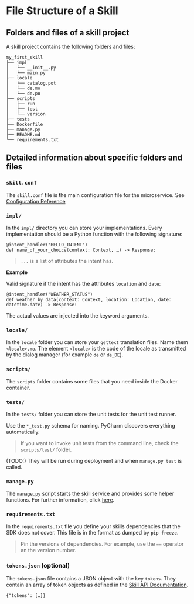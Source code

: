 # File Structure of a Skill

## Folders and files of a skill project

A skill project contains the following folders and files:

    my_first_skill
    ├── impl
    │   └── __init__.py
    │   └── main.py
    ├── locale
    │   └── catalog.pot
    │   └── de.mo
    │   └── de.po
    ├── scripts
    │   ├── run
    │   ├── test
    │   └── version
    ├── tests
    ├── Dockerfile
    ├── manage.py
    ├── README.md
    └── requirements.txt
     
## Detailed information about specific folders and files

### `skill.conf`
        
The `skill.conf` file is the main configuration file for the microservice. See [Configuration Reference](config.md)

### `impl/`

In the `impl/` directory you can store your implementations.
Every implementation should be a Python function with the following signature:

    @intent_handler("HELLO_INTENT")
    def name_of_your_choice(context: Context, …) -> Response:
    
> `...` is a list of attributes the intent has.

**Example**

Valid signature if the intent has the attributes `location` and `date`:

    @intent_handler("WEATHER_STATUS")
    def weather_by_data(context: Context, location: Location, date: datetime.date) -> Response:
    
The actual values are injected into the keyword arguments.

### `locale/`

In the `locale` folder you can store your `gettext` translation files.
Name them `<locale>.mo`.
The element `<locale>` is the code of the locale as transmitted by the dialog manager (for example `de` or `de_DE`).

### `scripts/` 

The `scripts` folder contains some files that you need inside the Docker container.

### `tests/`

In the `tests/` folder you can store the unit tests for the unit test runner.

Use the `*_test.py` schema for naming. PyCharm discovers everything automatically. 

>If you want to invoke unit tests from the command line, check the `scripts/test/` folder.

(TODO:) They will be run during deployment and when `manage.py test` is called.

### `manage.py`

The `manage.py` script starts the skill service and provides some helper functions. For further information, click [here](running.md).

### `requirements.txt`

In the `requirements.txt` file you define your skills dependencies that the SDK does not cover.
This file is in the format as dumped by `pip freeze`.

>Pin the versions of dependencies. For example, use the `==` operator an the version number.

### `tokens.json` (optional)

The `tokens.json` file contains a JSON object with the key `tokens`. They contain an array of token objects as defined in the [Skill API Documentation](https://gard.telekom.de/gardwiki/display/SH/Skill+Info+Definiton).

    {"tokens": […]}


